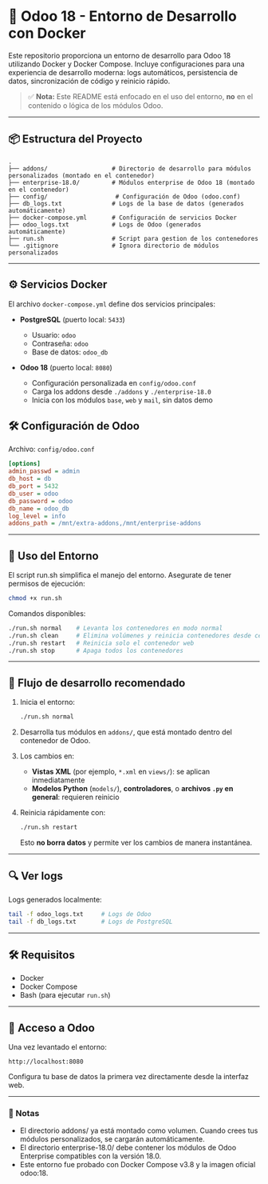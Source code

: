 # 🐃 Odoo 18 - Entorno de Desarrollo con Docker

Este repositorio proporciona un entorno de desarrollo para Odoo 18 utilizando Docker y Docker Compose. Incluye configuraciones para una experiencia de desarrollo moderna: logs automáticos, persistencia de datos, sincronización de código y reinicio rápido.

> ✅ **Nota:** Este README está enfocado en el uso del entorno, **no** en el contenido o lógica de los módulos Odoo.

---

## 📦 Estructura del Proyecto

```
.
├── addons/                  # Directorio de desarrollo para módulos personalizados (montado en el contenedor)
├── enterprise-18.0/         # Módulos enterprise de Odoo 18 (montado en el contenedor)
├── config/                   # Configuración de Odoo (odoo.conf)
├── db_logs.txt              # Logs de la base de datos (generados automáticamente)
├── docker-compose.yml       # Configuración de servicios Docker
├── odoo_logs.txt            # Logs de Odoo (generados automáticamente)
├── run.sh                   # Script para gestion de los contenedores
└── .gitignore               # Ignora directorio de módulos personalizados
```

---


## ⚙️ Servicios Docker

El archivo `docker-compose.yml` define dos servicios principales:

- **PostgreSQL** (puerto local: `5433`)
  - Usuario: `odoo`
  - Contraseña: `odoo`
  - Base de datos: `odoo_db`

- **Odoo 18** (puerto local: `8080`)
  - Configuración personalizada en `config/odoo.conf`
  - Carga los addons desde `./addons` y `./enterprise-18.0`
  - Inicia con los módulos `base`, `web` y `mail`, sin datos demo

## 🛠 Configuración de Odoo

Archivo: `config/odoo.conf`

```ini
[options]
admin_passwd = admin
db_host = db
db_port = 5432
db_user = odoo
db_password = odoo
db_name = odoo_db
log_level = info
addons_path = /mnt/extra-addons,/mnt/enterprise-addons
```

---

## 🚀 Uso del Entorno

El script run.sh simplifica el manejo del entorno. Asegurate de tener permisos de ejecución:

```bash
chmod +x run.sh
```

Comandos disponibles:
```bash
./run.sh normal    # Levanta los contenedores en modo normal
./run.sh clean     # Elimina volúmenes y reinicia contenedores desde cero
./run.sh restart   # Reinicia solo el contenedor web
./run.sh stop      # Apaga todos los contenedores
```

---

## 📆 Flujo de desarrollo recomendado

1. Inicia el entorno:

   ```bash
   ./run.sh normal
   ```

2. Desarrolla tus módulos en `addons/`, que está montado dentro del contenedor de Odoo.

3. Los cambios en:

   * **Vistas XML** (por ejemplo, `*.xml` en `views/`): se aplican inmediatamente
   * **Modelos Python** (`models/`), **controladores**, o **archivos `.py` en general**: requieren reinicio

4. Reinicia rápidamente con:

   ```bash
   ./run.sh restart
   ```

   Esto **no borra datos** y permite ver los cambios de manera instantánea.

---

## 🔍 Ver logs

Logs generados localmente:

```bash
tail -f odoo_logs.txt     # Logs de Odoo
tail -f db_logs.txt       # Logs de PostgreSQL
```

---

## 🛠️ Requisitos

* Docker
* Docker Compose
* Bash (para ejecutar `run.sh`)

---

## 🔑 Acceso a Odoo

Una vez levantado el entorno:

```
http://localhost:8080
```

Configura tu base de datos la primera vez directamente desde la interfaz web.

---
### 📝 Notas
 - El directorio addons/ ya está montado como volumen. Cuando crees tus módulos personalizados, se cargarán automáticamente.
 - El directorio enterprise-18.0/ debe contener los módulos de Odoo Enterprise compatibles con la versión 18.0.
 - Este entorno fue probado con Docker Compose v3.8 y la imagen oficial odoo:18.
